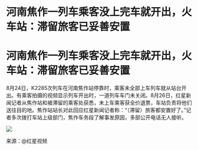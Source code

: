 # 河南焦作一列车乘客没上完车就开出，火车站：滞留旅客已妥善安置

# 河南焦作一列车乘客没上完车就开出，火车站：滞留旅客已妥善安置

8月24日，K2285次列车在河南焦作站停靠时，乘客未全部上车列车就从站台开出。有乘客拍摄的视频显示列车开出时，一道列车车门未关闭。8月26日，红星新闻记者从焦作站和被滞留的乘客处获悉，未上车乘客获全价退票，车站负责将他们送往目的地。焦作站站长对此回应红星新闻记者称：“（滞留）旅客都安置好了。”记者多次拨打车站上级部门，焦作车务段了解事发原因，多部公开电话无人接听。

![](https://inews.gtimg.com/om_bt/O2hs_4cUPkHNKl7XubL55iQbaXn5fmv1Hihsk6eL_V9AMAA/1000)

来源：@红星视频


